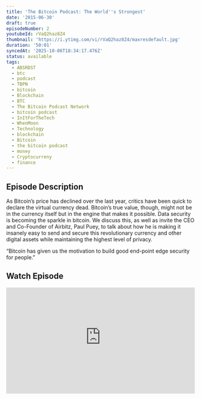 ```yaml
---
title: 'The Bitcoin Podcast: The World''s Strongest'
date: '2015-06-30'
draft: true
episodeNumber: 2
youtubeId: rVaQ2haz8Z4
thumbnail: 'https://i.ytimg.com/vi/rVaQ2haz8Z4/maxresdefault.jpg'
duration: '50:01'
syncedAt: '2025-10-06T18:34:17.476Z'
status: available
tags:
  - ABSRDST
  - btc
  - podcast
  - TBPN
  - bitcoin
  - Blockchain
  - BTC
  - The Bitcoin Podcast Network
  - bitcoin podcast
  - InItForTheTech
  - WhenMoon
  - Technology
  - blockchain
  - Bitcoin
  - the bitcoin podcast
  - money
  - Cryptocurreny
  - finance
---
```

## Episode Description

As Bitcoin’s price has declined over the last year, critics have been quick to declare the virtual currency dead. Bitcoin’s true value, though, might not be in the currency itself but in the engine that makes it possible. Data security is becoming the sparkle in bitcoin. We discuss this, as well as invite the CEO and Co-Founder of Airbitz, Paul Puey, to talk about how he is making it insanely easy to send and secure this revolutionary currency and other digital assets while maintaining the highest level of privacy.  
  
“Bitcoin has given us the motivation to build good end-point edge security for people.”

## Watch Episode

<div style="position: relative; padding-bottom: 56.25%; height: 0; overflow: hidden;">
  <iframe
    src="https://www.youtube-nocookie.com/embed/rVaQ2haz8Z4"
    style="position: absolute; top: 0; left: 0; width: 100%; height: 100%;"
    frameborder="0"
    allow="accelerometer; autoplay; clipboard-write; encrypted-media; gyroscope; picture-in-picture"
    allowfullscreen
  ></iframe>
</div>

